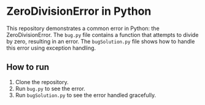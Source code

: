 # ZeroDivisionError in Python
This repository demonstrates a common error in Python: the ZeroDivisionError.  The `bug.py` file contains a function that attempts to divide by zero, resulting in an error.  The `bugSolution.py` file shows how to handle this error using exception handling.

## How to run
1. Clone the repository.
2. Run `bug.py` to see the error.
3. Run `bugSolution.py` to see the error handled gracefully.
